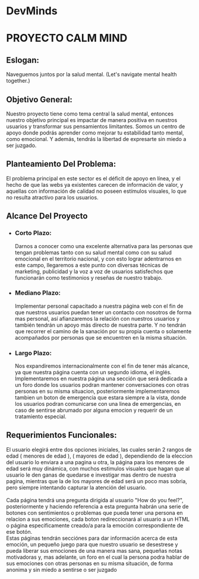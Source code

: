# DevMinds

<h1>PROYECTO CALM MIND</h1>

<h2>Eslogan:</h2>
<p>Naveguemos juntos por la salud mental. (Let's navigate mental health together.)</p>



<h2>Objetivo General:</h2>
<p>Nuestro proyecto tiene como tema central la salud mental, entonces nuestro objetivo principal es impactar de manera positiva en nuestros usuarios y transformar sus pensamientos limitantes. Somos un centro de apoyo donde podrás aprender como mejorar tu estabilidad tanto mental, como emocional. Y además, tendrás la libertad de expresarte sin miedo a ser juzgado.</p>


<h2>Planteamiento Del Problema:</h2>
<p>
El problema principal en este sector es el déficit de apoyo en línea, y el hecho de que las webs ya existentes carecen de información de valor, y aquellas con información de calidad no poseen estímulos visuales, lo que no resulta atractivo para los usuarios.</p>



<h2>Alcance Del Proyecto</h2>
<ul>
    <li>
        <h3>Corto Plazo:</h3>
        <p>Darnos a conocer como una excelente alternativa para las personas que tengan problemas tanto con su salud mental como con su salud emocional en el territorio nacional, y con esto lograr adentrarnos en este campo, llegaremos a este punto con diversas técnicas de marketing, publicidad y la voz a voz de usuarios satisfechos que funcionarán como testimonios y reseñas de nuestro trabajo.</p>
    </li>
</ul>
<ul>
    <li>
        <h3>Mediano Plazo: </h3>
        <p>Implementar personal capacitado a nuestra página web con el fin de que nuestros usuarios puedan tener un contacto con nosotros de forma mas personal, así afianzaremos la relación con nuestros usuarios y también tendrán un apoyo más directo de nuestra parte. Y no tendrán que recorrer el camino de la sanación por su propia cuenta o solamente acompañados por personas que se encuentren en la misma situación.</p>
    </li>
</ul>
<ul>
    <li>
        <h3>Largo Plazo: </h3>
        <p>Nos expandiremos internacionalmente con el fin de tener más alcance, ya que nuestra página cuenta con un segundo idioma, el inglés.<br>
        Implementaremos en nuestra página una sección que será dedicada a un foro donde los usuarios podran mantener conversaciones con otras personas en su misma situacion, posteriormente implementaremos tambien un boton de emergencia que estara siempre a la vista, donde los usuarios podran comunicarse con una linea de emergencias, en caso de sentirse abrumado por alguna emocion y requerir de un tratamiento especial.</p>
    </li>
</ul>



<h2>Requerimientos Funcionales:</h2>
<p>El usuario elegirá entre dos opciones iniciales, las cuales serán 2 rangos de edad ( menores de edad ), ( mayores de edad ), dependiendo de la eleccion del usuario lo enviara a una pagina u otra, la página para los menores de edad será muy dinámica, con muchos estimulos visuales que hagan que al usuario le den ganas de quedarse e investigar mas dentro de nuestra pagina, mientras que la de los mayores de edad será un poco mas sobria, pero siempre intentando capturar la atención del usuario.<br> <br>
Cada página tendrá una pregunta dirigida al usuario "How do you feel?", posteriormente y haciendo referencia a esta pregunta habrán una serie de botones con sentimientos o problemas que pueda tener una persona en relacion a sus emociones, cada boton redireccionará al usuario a un HTML o página especificamente creado/a para la emoción correspondiente de ese botón.<br>
Estas páginas tendrán secciónes para dar información acerca de esta emoción, un pequeño juego para que nuestro usuario se desestrese y pueda liberar sus emociones de una manera mas sana, pequeñas notas motivadoras y, mas adelante, un foro en el cual la persona podra hablar de sus emociones con otras personas en su misma situación, de forma anonima y sin miedo a sentirse o ser juzgado
</p>

